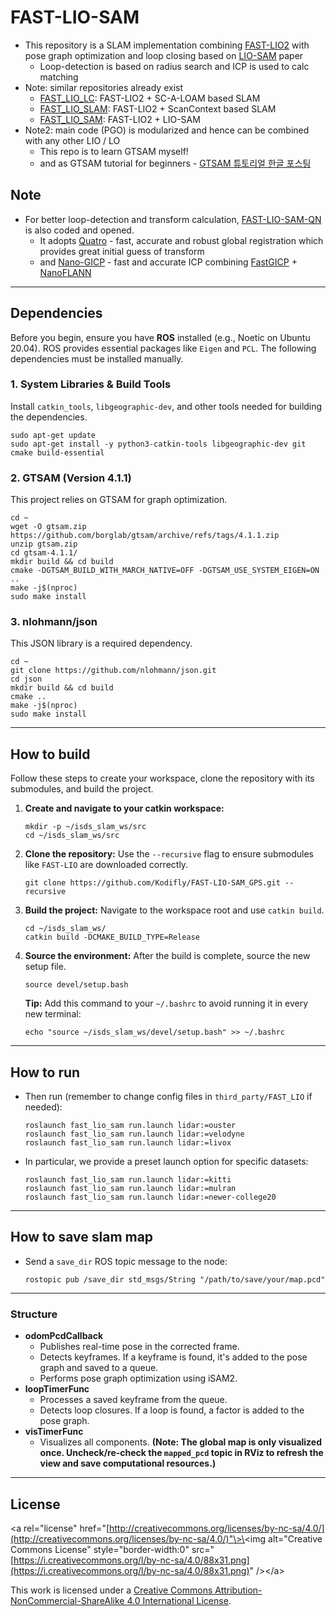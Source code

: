 # FAST-LIO-SAM

  + This repository is a SLAM implementation combining [FAST-LIO2](https://github.com/hku-mars/FAST_LIO) with pose graph optimization and loop closing based on [LIO-SAM](https://github.com/TixiaoShan/LIO-SAM) paper
      + Loop-detection is based on radius search and ICP is used to calc matching
  + Note: similar repositories already exist
      + [FAST\_LIO\_LC](https://github.com/yanliang-wang/FAST_LIO_LC): FAST-LIO2 + SC-A-LOAM based SLAM
      + [FAST\_LIO\_SLAM](https://github.com/gisbi-kim/FAST_LIO_SLAM): FAST-LIO2 + ScanContext based SLAM
      + [FAST\_LIO\_SAM](https://github.com/kahowang/FAST_LIO_SAM): FAST-LIO2 + LIO-SAM
  + Note2: main code (PGO) is modularized and hence can be combined with any other LIO / LO
      + This repo is to learn GTSAM myself\!
      + and as GTSAM tutorial for beginners - [GTSAM 튜토리얼 한글 포스팅](https://engcang.github.io/2023/07/15/gtsam_tutorial.html)

## Note

  + For better loop-detection and transform calculation, [FAST-LIO-SAM-QN](https://github.com/engcang/FAST-LIO-SAM-QN) is also coded and opened.
      + It adopts [Quatro](https://github.com/url-kaist/Quatro) - fast, accurate and robust global registration which provides great initial guess of transform
      + and [Nano-GICP](https://github.com/vectr-ucla/direct_lidar_odometry) - fast and accurate ICP combining [FastGICP](https://github.com/SMRT-AIST/fast_gicp) + [NanoFLANN](https://github.com/jlblancoc/nanoflann)

-----

## Dependencies

Before you begin, ensure you have **ROS** installed (e.g., Noetic on Ubuntu 20.04). ROS provides essential packages like `Eigen` and `PCL`. The following dependencies must be installed manually.

### 1\. System Libraries & Build Tools

Install `catkin_tools`, `libgeographic-dev`, and other tools needed for building the dependencies.

```shell
sudo apt-get update
sudo apt-get install -y python3-catkin-tools libgeographic-dev git cmake build-essential
```

### 2\. GTSAM (Version 4.1.1)

This project relies on GTSAM for graph optimization.

```shell
cd ~
wget -O gtsam.zip https://github.com/borglab/gtsam/archive/refs/tags/4.1.1.zip
unzip gtsam.zip
cd gtsam-4.1.1/
mkdir build && cd build
cmake -DGTSAM_BUILD_WITH_MARCH_NATIVE=OFF -DGTSAM_USE_SYSTEM_EIGEN=ON ..
make -j$(nproc)
sudo make install
```

### 3\. nlohmann/json

This JSON library is a required dependency.

```shell
cd ~
git clone https://github.com/nlohmann/json.git
cd json
mkdir build && cd build
cmake ..
make -j$(nproc)
sudo make install
```

-----

## How to build

Follow these steps to create your workspace, clone the repository with its submodules, and build the project.

1.  **Create and navigate to your catkin workspace:**

    ```shell
    mkdir -p ~/isds_slam_ws/src
    cd ~/isds_slam_ws/src
    ```

2.  **Clone the repository:**
    Use the `--recursive` flag to ensure submodules like `FAST-LIO` are downloaded correctly.

    ```shell
    git clone https://github.com/Kodifly/FAST-LIO-SAM_GPS.git --recursive
    ```

3.  **Build the project:**
    Navigate to the workspace root and use `catkin build`.

    ```shell
    cd ~/isds_slam_ws/
    catkin build -DCMAKE_BUILD_TYPE=Release
    ```

4.  **Source the environment:**
    After the build is complete, source the new setup file.

    ```shell
    source devel/setup.bash
    ```

    **Tip:** Add this command to your `~/.bashrc` to avoid running it in every new terminal:

    ```shell
    echo "source ~/isds_slam_ws/devel/setup.bash" >> ~/.bashrc
    ```

-----

## How to run

  + Then run (remember to change config files in `third_party/FAST_LIO` if needed):
    ```shell
    roslaunch fast_lio_sam run.launch lidar:=ouster
    roslaunch fast_lio_sam run.launch lidar:=velodyne
    roslaunch fast_lio_sam run.launch lidar:=livox
    ```

<!-- end list -->

  - In particular, we provide a preset launch option for specific datasets:
    ```shell
    roslaunch fast_lio_sam run.launch lidar:=kitti
    roslaunch fast_lio_sam run.launch lidar:=mulran
    roslaunch fast_lio_sam run.launch lidar:=newer-college20
    ```

-----

## How to save slam map

  + Send a `save_dir` ROS topic message to the node:
    ```shell
    rostopic pub /save_dir std_msgs/String "/path/to/save/your/map.pcd"
    ```

-----

### Structure

  + **odomPcdCallback**
      + Publishes real-time pose in the corrected frame.
      + Detects keyframes. If a keyframe is found, it's added to the pose graph and saved to a queue.
      + Performs pose graph optimization using iSAM2.
  + **loopTimerFunc**
      + Processes a saved keyframe from the queue.
      + Detects loop closures. If a loop is found, a factor is added to the pose graph.
  + **visTimerFunc**
      + Visualizes all components. **(Note: The global map is only visualized once. Uncheck/re-check the `mapped_pcd` topic in RViz to refresh the view and save computational resources.)**

-----

## License

\<a rel="license" href="[http://creativecommons.org/licenses/by-nc-sa/4.0/](http://creativecommons.org/licenses/by-nc-sa/4.0/)"\>\<img alt="Creative Commons License" style="border-width:0" src="[https://i.creativecommons.org/l/by-nc-sa/4.0/88x31.png](https://i.creativecommons.org/l/by-nc-sa/4.0/88x31.png)" /\>\</a\>

This work is licensed under a [Creative Commons Attribution-NonCommercial-ShareAlike 4.0 International License](http://creativecommons.org/licenses/by-nc-sa/4.0/).
